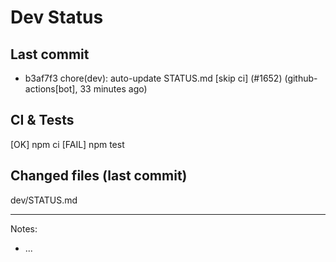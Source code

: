 # Dev Status

## Last commit
- b3af7f3 chore(dev): auto-update STATUS.md [skip ci] (#1652) (github-actions[bot], 33 minutes ago)
## CI & Tests
[OK] npm ci
[FAIL] npm test

## Changed files (last commit)
dev/STATUS.md

---
Notes:
- ...
